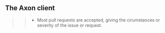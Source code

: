## The Axon client

>
>> - Most pull requests are accepted, giving the cirumstances or severity of the issue or request.
>
